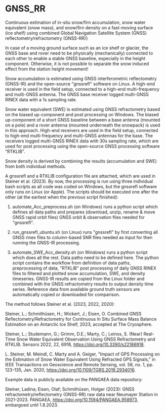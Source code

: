 # GNSS_RR
Continuous estimation of in-situ snow/firn accumulation, snow water equivalent (snow mass), and snow/firn density 
on a fast-moving surface (ice shelf) using combined Global Navigation Satellite System (GNSS) reflectometry/refractometry (GNSS-RR)}


In case of a moving ground surface such as an ice shelf or glacier, the GNSS base and rover need to be physically (mechanically) connected 
to each other to enable a stable GNSS baseline, especially in the height component. Otherwise, it is not possible to separate 
the snow induced effect from the station height movement!

Snow accumulation is estimated using GNSS interferometric reflectometry (GNSS-IR) and the open-source "gnssrefl" software on Linux. 
A high-end receiver is used in the field setup, connected to a high-end multi-frequency and multi-GNSS antenna. The GNSS base 
receiver logged multi-GNSS RINEX data with a 1s sampling rate.

Snow water equivalent (SWE) is estimated using GNSS refractometry based on the biased up-component and post processing on Windows. 
The biased up-component of a short GNSS baseline between a base antenna (mounted on a pole) and a rover antenna (mounted underneath the snowpack) 
is used in this approach. High-end receivers are used in the field setup, connected to high-end multi-frequency and multi-GNSS antennas for the base. 
The receivers logged multi-GNSS RINEX data with 30s sampling rate, which are used for post processing using the open-source GNSS processing software "RTKLIB". 

Snow density is derived by combining the results (accumulation and SWE) from both individual methods.



A gnssrefl and a RTKLIB configuration file are attached, which are used in Steiner et al. (2023). 
By now, the processing is run using three individual bash scripts as all code was coded on Windows, but the gnssrefl software only runs on Linux (or Apple).
The scripts should be executed one after the other (at the earliest when the previous script finished):

1. automate_Acc_preprocess.sh (on Windows)
   runs a python script which defines all data paths and prepares (download, unzip, rename & move GNSS rapid orbit files) GNSS orbit & observation files needed for "gnssrefl".
   
2. run_gnssrefl_ubuntu.sh (on Linux)
   runs "gnssrefl" by first converting all GNSS rinex files to column-based SNR files needed as input for then running the GNSS-IR processing.

3. automate_SWE_Acc_density.sh (on Windows)
   runs a python script which does all the rest. Data paths need to be defined here. The python script contains the workflow from definition 
   of data paths, preprocessing of data, "RTKLIB" post processing of daily GNSS RINEX files to filtered and plotted snow accumulation, SWE, and 
   density timeseries. GNSS-IR results are copied from the Linux folder and combined with the GNSS refractometry results to output density time series. 
   Reference data from available ground truth sensors are automatically copied or downloaded for comparison.



The method follows Steiner et al. (2023, 2022, 2020): 

Steiner, L.; Schmithüsen, H.; Wickert, J.; Eisen, O. Combined GNSS Reflectometry/Refractometry for
Continuous In Situ Surface Mass Balance Estimation on an Antarctic Ice Shelf, 2023, accepted at The Cryosphere.

Steiner, L.; Studemann, G.; Grimm, D.E.; Marty, C.; Leinss, S. (Near) Real-Time Snow Water Equivalent Observation Using GNSS Refractometry and RTKLIB. 
Sensors 2022, 22, 6918, https://doi.org/10.3390/s22186918.

L. Steiner, M. Meindl, C. Marty and A. Geiger, "Impact of GPS Processing on the Estimation of Snow Water Equivalent Using Refracted GPS Signals," 
in IEEE Transactions on Geoscience and Remote Sensing, vol. 58, no. 1, pp. 123-135, Jan. 2020, https://doi.org/10.1109/TGRS.2019.2934016.





Example data is publicly available on the PANGAEA data repository:

Steiner, Ladina; Eisen, Olaf; Schmithüsen, Holger (2023): GNSS refractometry/reflectometry (GNSS-RR)
raw data near Neumayer Station in 2021-2023. PANGAEA, https://doi.org/10.1594/PANGAEA.958973, embargoed until 1.8.2023.

